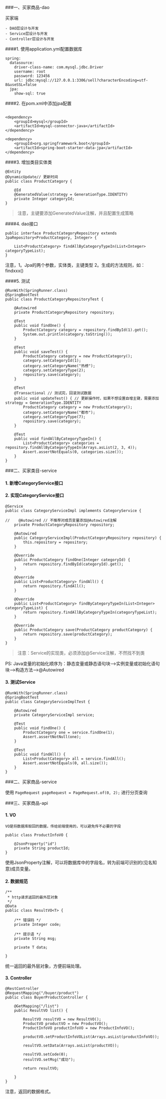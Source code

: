 ###一、买家商品-dao

   买家端
   
    - DAO层设计与开发
    - Service层设计与开发
    - Controller层设计与开发
   

####1. 使用application.yml配置数据库

```
spring:
  datasource:
    driver-class-name: com.mysql.jdbc.Driver
    username: root
    password: 123456
    url: jdbc:mysql://127.0.0.1:3306/sell?characterEncoding=utf-8&useSSL=false
  jpa:
    show-sql: true
```

####2. 在pom.xml中添加jpa配置

```

<dependency>
    <groupId>mysql</groupId>
    <artifactId>mysql-connector-java</artifactId>
</dependency>

<dependency>
    <groupId>org.springframework.boot</groupId>
    <artifactId>spring-boot-starter-data-jpa</artifactId>
</dependency>
```

####3. 增加类目实体类

```
@Entity
@DynamicUpdate// 更新时间
public class ProductCategory {

    @Id
    @GeneratedValue(strategy = GenerationType.IDENTITY)
    private Integer categoryId;
}
```

> 注意，主键要添加GeneratedValue注解，并且配置生成策略

####4. dao接口

```
public interface ProductCategoryRepository extends JpaRepository<ProductCategory, Integer> {

    List<ProductCategory> findAllByCategoryTypeIn(List<Integer> categoryTypeList);
}
```

注意，1。Jpa的两个参数，实体类，主键类型
     2。生成的方法规则，如：findxxx()
     
####5. 测试

```
@RunWith(SpringRunner.class)
@SpringBootTest
public class ProductCategoryRepositoryTest {

    @Autowired
    private ProductCategoryRepository repository;

    @Test
    public void findOne() {
        ProductCategory category = repository.findById(1).get();
        System.out.println(category.toString());
    }

    @Test
    public void saveTest() {
        ProductCategory category = new ProductCategory();
        category.setCategoryId(1);
        category.setCategoryName("热榜");
        category.setCategoryType(2);
        repository.save(category);
    }

    @Test
    @Transactional // 测试完，回滚测试数据
    public void updateTest() { // 更新操作时，如果不想设置自增主键，需要添加strategy = GenerationType.IDENTITY
        ProductCategory category = new ProductCategory();
        category.setCategoryName("都市");
        category.setCategoryType(7);
        repository.save(category);
    }

    @Test
    public void findAllByCategoryTypeIn() {
        List<ProductCategory> categories = repository.findAllByCategoryTypeIn(Arrays.asList(2, 3, 4));
        Assert.assertNotEquals(0, categories.size());
    }
}
```

###二、买家类目-service

#### 1. 新增CategoryService接口

#### 2. 实现CategoryService接口

```
@Service
public class CategoryServiceImpl implements CategoryService {

//    @Autowired // 不推荐对成员变量添加@Autowired注解
    private ProductCategoryRepository repository;

    @Autowired
    public CategoryServiceImpl(ProductCategoryRepository repository) {
        this.repository = repository;
    }

    @Override
    public ProductCategory findOne(Integer categoryId) {
        return repository.findById(categoryId).get();
    }

    @Override
    public List<ProductCategory> findAll() {
        return repository.findAll();
    }

    @Override
    public List<ProductCategory> findByCategoryTypeIn(List<Integer> categoryTypeList) {
        return repository.findAllByCategoryTypeIn(categoryTypeList);
    }

    @Override
    public ProductCategory save(ProductCategory productCategory) {
        return repository.save(productCategory);
    }
}
```

> 注意：Service的实现类，必须添加@Service注解，不然找不到类

PS: Java变量的初始化顺序为：静态变量或静态语句块–>实例变量或初始化语句块–>构造方法–>@Autowired

#### 3. 测试Service

```
@RunWith(SpringRunner.class)
@SpringBootTest
public class CategoryServiceImplTest {

    @Autowired
    private CategoryServiceImpl service;

    @Test
    public void findOne() {
        ProductCategory one = service.findOne(1);
        Assert.assertNotNull(one);
    }

    @Test
    public void findAll() {
        List<ProductCategory> all = service.findAll();
        Assert.assertNotEquals(0, all.size());
    }
}
```

###二、买家商品-service

使用 `PageRequest pageRequest = PageRequest.of(0, 2);` 进行分页查询

###三、买家商品-api
#### 1. VO
    VO是将数据库取回的数据，传给前端使用的，可以避免传不必要的字段
    
```
public class ProductInfoVO {

    @JsonProperty("id")
    private String productId;
}
```

使用JsonProperty注解，可以将数据库中的字段名，转为前端可识别的(见名知意)成员变量。

#### 2. 数据规范

```
/**
 * http请求返回的最外层对象
 */
@Data
public class ResultVO<T> {

    /** 错误码 */
    private Integer code;

    /** 提示语 */
    private String msg;

    private T data;

}
```

统一返回的最外层对象，方便前端处理。

#### 3. Controller

```
@RestController
@RequestMapping("/buyer/product")
public class BuyerProductController {

    @GetMapping("/list")
    public ResultVO list() {

        ResultVO resultVO = new ResultVO();
        ProductVO productVO = new ProductVO();
        ProductInfoVO productInfoVO = new ProductInfoVO();

        productVO.setProductInfoVOList(Arrays.asList(productInfoVO));

        resultVO.setData(Arrays.asList(productVO));

        resultVO.setCode(0);
        resultVO.setMsg("成功");

        return resultVO;

    }
}
```

注意，返回的数据格式。